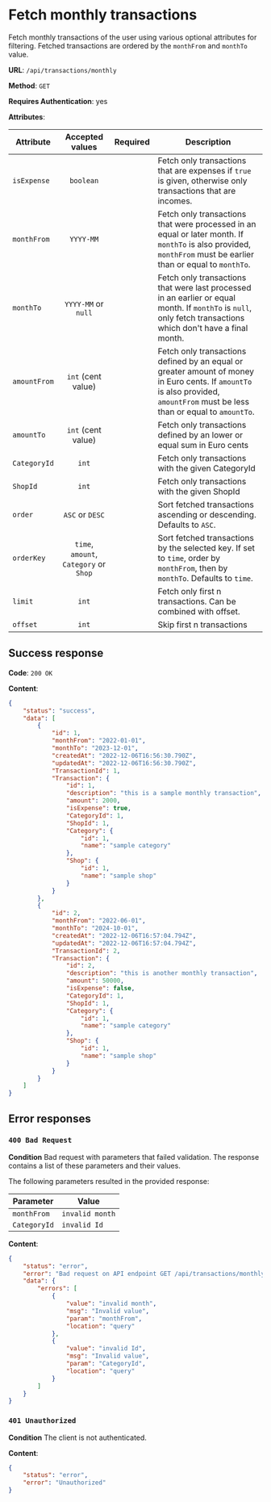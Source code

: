 # Fetch monthly transactions

Fetch monthly transactions of the user using various optional attributes for filtering.
Fetched transactions are ordered by the `monthFrom` and `monthTo` value.

**URL**: `/api/transactions/monthly`

**Method**: `GET`

**Requires Authentication**: yes

**Attributes**:

| Attribute    |            Accepted values             | Required | Description                                                                                                                                                                  |
| ------------ | :------------------------------------: | :------: | ---------------------------------------------------------------------------------------------------------------------------------------------------------------------------- |
| `isExpense`  |               `boolean`                |          | Fetch only transactions that are expenses if `true` is given, otherwise only transactions that are incomes.                                                                  |
| `monthFrom`  |               `YYYY-MM`                |          | Fetch only transactions that were processed in an equal or later month. If `monthTo` is also provided, `monthFrom` must be earlier than or equal to `monthTo`.               |
| `monthTo`    |          `YYYY-MM` or `null`           |          | Fetch only transactions that were last processed in an earlier or equal month. If `monthTo` is `null`, only fetch transactions which don't have a final month.               |
| `amountFrom` |           `int` (cent value)           |          | Fetch only transactions defined by an equal or greater amount of money in Euro cents. If `amountTo` is also provided, `amountFrom` must be less than or equal to `amountTo`. |
| `amountTo`   |           `int` (cent value)           |          | Fetch only transactions defined by an lower or equal sum in Euro cents                                                                                                       |
| `CategoryId` |                 `int`                  |          | Fetch only transactions with the given CategoryId                                                                                                                            |
| `ShopId`     |                 `int`                  |          | Fetch only transactions with the given ShopId                                                                                                                                |
| `order`      |            `ASC` or `DESC`             |          | Sort fetched transactions ascending or descending. Defaults to `ASC`.                                                                                                        |
| `orderKey`   | `time`, `amount`, `Category` or `Shop` |          | Sort fetched transactions by the selected key. If set to `time`, order by `monthFrom`, then by `monthTo`. Defaults to `time`.                                                |
| `limit`      |                 `int`                  |          | Fetch only first n transactions. Can be combined with offset.                                                                                                                |
| `offset`     |                 `int`                  |          | Skip first n transactions                                                                                                                                                    |

## Success response

**Code**: `200 OK`

**Content**:

```json
{
    "status": "success",
    "data": [
        {
            "id": 1,
            "monthFrom": "2022-01-01",
            "monthTo": "2023-12-01",
            "createdAt": "2022-12-06T16:56:30.790Z",
            "updatedAt": "2022-12-06T16:56:30.790Z",
            "TransactionId": 1,
            "Transaction": {
                "id": 1,
                "description": "this is a sample monthly transaction",
                "amount": 2000,
                "isExpense": true,
                "CategoryId": 1,
                "ShopId": 1,
                "Category": {
                    "id": 1,
                    "name": "sample category"
                },
                "Shop": {
                    "id": 1,
                    "name": "sample shop"
                }
            }
        },
        {
            "id": 2,
            "monthFrom": "2022-06-01",
            "monthTo": "2024-10-01",
            "createdAt": "2022-12-06T16:57:04.794Z",
            "updatedAt": "2022-12-06T16:57:04.794Z",
            "TransactionId": 2,
            "Transaction": {
                "id": 2,
                "description": "this is another monthly transaction",
                "amount": 50000,
                "isExpense": false,
                "CategoryId": 1,
                "ShopId": 1,
                "Category": {
                    "id": 1,
                    "name": "sample category"
                },
                "Shop": {
                    "id": 1,
                    "name": "sample shop"
                }
            }
        }
    ]
}
```

## Error responses

### `400 Bad Request`

**Condition**
Bad request with parameters that failed validation. The response contains a list of these parameters and their values.

The following parameters resulted in the provided response:

| Parameter    | Value           |
| ------------ | --------------- |
| `monthFrom`  | `invalid month` |
| `CategoryId` | `invalid Id`    |

**Content**:

```json
{
    "status": "error",
    "error": "Bad request on API endpoint GET /api/transactions/monthly",
    "data": {
        "errors": [
            {
                "value": "invalid month",
                "msg": "Invalid value",
                "param": "monthFrom",
                "location": "query"
            },
            {
                "value": "invalid Id",
                "msg": "Invalid value",
                "param": "CategoryId",
                "location": "query"
            }
        ]
    }
}
```

### `401 Unauthorized`

**Condition**
The client is not authenticated.

**Content**:

```json
{
    "status": "error",
    "error": "Unauthorized"
}
```
